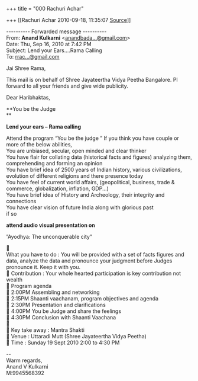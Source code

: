 +++
title = "000 Rachuri Achar"

+++
[[Rachuri Achar	2010-09-18, 11:35:07 [Source](https://groups.google.com/g/bvparishat/c/T66Rylzlpps)]]



  

---------- Forwarded message ----------  
From: **Anand Kulkarni** \<[anandbada...@gmail.com]()\>  
Date: Thu, Sep 16, 2010 at 7:42 PM  
Subject: Lend your Ears....Rama Calling  
To: [rrac...@gmail.com]()  
  
  
Jai Shree Rama,  
  
This mail is on behalf of Shree Jayateertha Vidya Peetha Bangalore. Pl forward to all your friends and give wide publicity.  
  
Dear Haribhaktas,  


**You be the Judge  
**

**Lend your ears – Rama calling**  

Attend the program “You be the judge ” If you think you have couple or more of the below abilities,  
  You are unbiased, secular, open minded and clear thinker  
  You have flair for collating data (historical facts and figures) analyzing them, comprehending and forming an opinion  
  You have brief idea of 2500 years of Indian history, various civilizations, evolution of different religions and there presence today  
  You have feel of current world affairs, (geopolitical, business, trade & commerce, globalization, inflation, GDP...)  
  You have brief idea of History and Archeology, their integrity and connections  
  You have clear vision of future India along with glorious past  
  if so  
  
  
**attend audio visual presentation on**  

 ”Ayodhya: The unconquerable city”  

  
What you have to do : You will be provided with a set of facts figures and data, analyze the data and pronounce your judgment before Judges pronounce it. Keep it with you.  
 Contribution : Your whole hearted participation is key contribution not wealth  
 Program agenda  
 2:00PM Assembling and networking  
 2:15PM Shaanti vaachanam, program objectives and agenda  
 2:30PM Presentation and clarifications  
 4:00PM You be Judge and share the feelings  
 4:30PM Conclusion with Shaanti Vaachana  
   
  Key take away : Mantra Shakti  
 Venue : Uttaradi Mutt (Shree Jayateertha Vidya Peetha)  
 Time : Sunday 19 Sept 2010 2:00 to 4:30 PM  
  
--  
Warm regards,  
Anand V Kulkarni  
M:9945568392  

  

